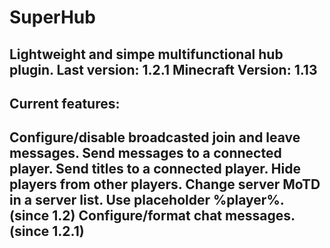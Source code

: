 # SuperHub
Lightweight and simpe multifunctional hub plugin.
Last version: 1.2.1 Minecraft Version: 1.13
------------------------------------------------------
Current features:
------------------------------------------------------
Configure/disable broadcasted join and leave messages.
Send messages to a connected player.
Send titles to a connected player.
Hide players from other players.
Change server MoTD in a server list.
Use placeholder %player%. (since 1.2)
Configure/format chat messages. (since 1.2.1)
------------------------------------------------------
